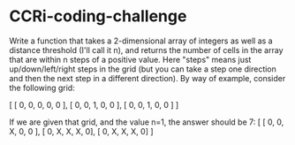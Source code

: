 # CCRi-coding-challenge

 Write a function that takes a 2-dimensional array of integers as well as a distance threshold (I'll call it n), and returns the number of cells in the array that are within n steps of a positive value. Here "steps" means just up/down/left/right steps in the grid (but you can take a step one direction and then the next step in a different direction). By way of example, consider the following grid:

[ [ 0, 0, 0, 0, 0 ],
[ 0, 0, 1, 0, 0 ],
[ 0, 0, 1, 0, 0 ] ]

If we are given that grid, and the value n=1, the answer should be 7:
[ [ 0, 0, X, 0, 0 ],
[ 0, X, X, X, 0],
[ 0, X, X, X, 0] ]
